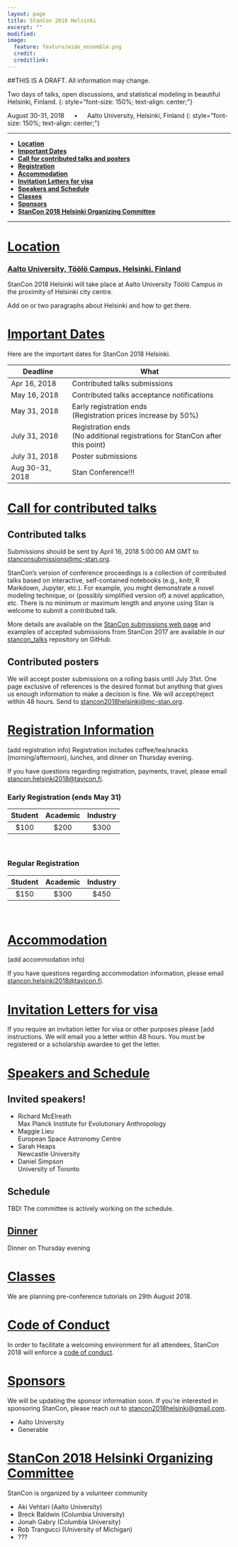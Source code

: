 ```yaml
---
layout: page
title: StanCon 2018 Helsinki
excerpt: ""
modified:
image:
  feature: feature/wide_ensemble.png
  credit:
  creditlink:
---
```


##THIS IS A DRAFT. All information may change.

Two days of talks, open discussions, and statistical modeling in beautiful Helsinki, Finland.
{: style="font-size: 150%; text-align: center;"}

August 30-31, 2018 	&emsp; &bull; &emsp; Aalto University, Helsinki, Finland
{: style="font-size: 150%; text-align: center;"}

------
- [**Location**](#location)
- [**Important Dates**](#important-dates)
- [**Call for contributed talks and posters**](#call)
- [**Registration**](#registration-information)
- [**Accommodation**](#accommodation)
- [**Invitation Letters for visa**](#letter)
- [**Speakers and Schedule**](#speakers-and-schedule)
- [**Classes**](#classes)
- [**Sponsors**](#sponsors)
- [**StanCon 2018 Helsinki Organizing Committee**](#committee)


------

# [Location](#location)

### [Aalto University, Töölö Campus, Helsinki, Finland](http://biz.aalto.fi/en/campus/toolo/)

StanCon 2018 Helsinki will take place at Aalto University Töölö Campus in the proximity of Helsinki city centre. 

Add on or two paragraphs about Helsinki and how to get there.

# [Important Dates](#important-dates)

Here are the important dates for StanCon 2018 Helsinki. 

| Deadline | What |
|------|--------|
| Apr 16, 2018 | Contributed talks submissions |
| May 16, 2018 | Contributed talks acceptance notifications |
| May 31, 2018 | Early registration ends <br> (Registration prices increase by 50%) |
| July 31, 2018| Registration ends <br> (No additional registrations for StanCon after this point) |
| July 31, 2018| Poster submissions |
| Aug 30-31, 2018 | Stan Conference!!! |


# [Call for contributed talks](#call)

## Contributed talks

Submissions should be sent by April 16, 2018 5:00:00 AM GMT to stanconsubmissions@mc-stan.org.

StanCon’s version of conference proceedings is a collection of contributed talks based on interactive, self-contained notebooks (e.g., knitr, R Markdown, Jupyter, etc.). For example, you might demonstrate a novel modeling technique, or (possibly simplified version of) a novel application, etc. There is no minimum or maximum length and anyone using Stan is welcome to submit a contributed talk.

More details are available on the [StanCon submissions web page](/events/stancon2018Helsinki/stancon-submissions.md) and examples of accepted submissions from StanCon 2017 are available in our [stancon_talks](https://github.com/stan-dev/stancon_talks/tree/master/2017/Contributed-Talks) repository on GitHub.

## Contributed posters

We will accept poster submissions on a rolling basis until July 31st. One page exclusive of references is the desired format but anything that gives us enough information to make a decision is fine. We will accept/reject within 48 hours. Send to  stancon2018helsinki@mc-stan.org. 


# [Registration Information](#registration-information)

(add registration info)
Registration includes coffee/tea/snacks (morning/afternoon), lunches, and dinner on Thursday evening.

If you have questions regarding registration, payments, travel, please email
[stancon.helsinki2018@tavicon.fi](mailto:stancon.helsinki2018@tavicon.fi).

### Early Registration (ends May 31)


| Student | Academic | Industry |
|:------:|:------:|:------:|
| $100 | $200 | $300 |

<br>

### Regular Registration

| Student | Academic | Industry |
|:------:|:------:|:------:|
| $150 | $300 | $450 |

<br>

# [Accommodation](#accommodation)

(add accommodation info)

If you have questions regarding accommodation information, please email
[stancon.helsinki2018@tavicon.fi](mailto:stancon.helsinki2018@tavicon.fi).


# [Invitation Letters for visa](#letter)

If you require an invitation letter for visa or other purposes please [add instructions. We will email you a letter within 48 hours. You must be registered or a scholarship awardee to get the letter.

# [Speakers and Schedule](#speakers-and-schedule)

## Invited speakers!

* Richard McElreath <br> Max Planck Institute for Evolutionary Anthropology
* Maggie Lieu <br>European Space Astronomy Centre
* Sarah Heaps <br> Newcastle University
* Daniel Simpson <br> University of Toronto

## Schedule

TBD! The committee is actively working on the schedule.

## [Dinner](#dinner)

Dinner on Thursday evening

# [Classes](#classes)

We are planning pre-conference tutorials on 29th August 2018.

# [Code of Conduct](#code-of-conduct)

In order to facilitate a welcoming environment for all attendees, StanCon 2018
will enforce a [code of conduct](/events/stancon2018Helsinki/stancon-code_of_conduct.html).


# [Sponsors](#sponsors)

We will be updating the sponsor information soon. If you're interested in sponsoring StanCon, please reach out to [stancon2018helsinki@gmail.com](mailto:stancon2018helsinki@gmail.com).

* Aalto University
* Generable

<!-- We thank our wonderful sponsors this year! -->


# <a name="committee"></a> [StanCon 2018 Helsinki Organizing Committee](#committee)

<!-- If you have any questions regarding StanCon Helsinki, please email us at [stancon@mc-stan.org](stancon@mc-stan.org). -->

StanCon is organized by a volunteer community

- Aki Vehtari (Aalto University)
- Breck Baldwin (Columbia University)
- Jonah Gabry (Columbia University)
- Rob Trangucci (University of Michigan)
- ???
